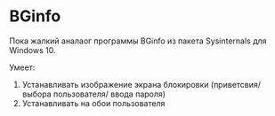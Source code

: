 # BGinfo
Пока жалкий аналаог программы BGinfo из пакета Sysinternals для  Windows 10.

Умеет:
1. Устанавливать изображение экрана блокировки (приветсвия/ выбора пользователя/ ввода пароля)
2. Устанавливать на обои пользователя
